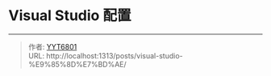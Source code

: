 # Visual Studio 配置




---

> 作者: [YYT6801](https://blog.yyt6801.top/)  
> URL: http://localhost:1313/posts/visual-studio-%E9%85%8D%E7%BD%AE/  


